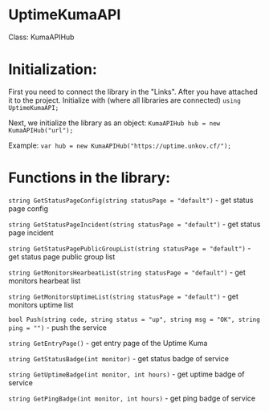 # UptimeKumaAPI
Class: KumaAPIHub

# Initialization:
First you need to connect the library in the "Links". After you have attached it to the project. Initialize with
(where all libraries are connected)
`using UptimeKumaAPI;`

Next, we initialize the library as an object:
`KumaAPIHub hub = new KumaAPIHub("url");`

Example:
`var hub = new KumaAPIHub("https://uptime.unkov.cf/");`

# Functions in the library:
`string GetStatusPageConfig(string statusPage = "default")` - get status page config

`string GetStatusPageIncident(string statusPage = "default")` - get status page incident

`string GetStatusPagePublicGroupList(string statusPage = "default")` - get status page public group list

`string GetMonitorsHearbeatList(string statusPage = "default")` - get monitors hearbeat list

`string GetMonitorsUptimeList(string statusPage = "default")` - get monitors uptime list

`bool Push(string code, string status = "up", string msg = "OK", string ping = "")` - push the service

`string GetEntryPage()` - get entry page of the Uptime Kuma

`string GetStatusBadge(int monitor)` - get status badge of service

`string GetUptimeBadge(int monitor, int hours)` - get uptime badge of service

`string GetPingBadge(int monitor, int hours)` - get ping badge of service

